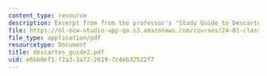 ```yaml
---
content_type: resource
description: Excerpt from from the professor's "Study Guide to Descartes' Meditations."
file: https://ol-ocw-studio-app-qa.s3.amazonaws.com/courses/24-01-classics-in-western-philosophy-spring-2006/e6bb0ef1f2a33a7226197c4eb32522f7_descartes_guide2.pdf
file_type: application/pdf
resourcetype: Document
title: descartes_guide2.pdf
uid: e6bb0ef1-f2a3-3a72-2619-7c4eb32522f7
---
```


